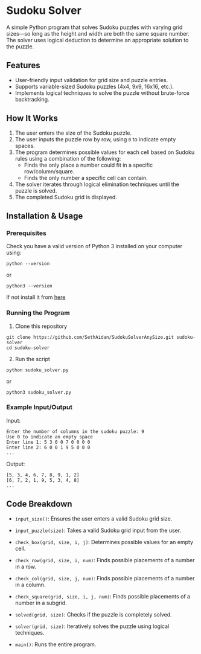 # Sudoku Solver

A simple Python program that solves Sudoku puzzles with varying grid sizes—so long as the height and width are both the same square number. The solver uses logical deduction to determine an appropriate solution to the puzzle.

## Features
- User-friendly input validation for grid size and puzzle entries.
- Supports variable-sized Sudoku puzzles (4x4, 9x9, 16x16, etc.).
- Implements logical techniques to solve the puzzle without brute-force backtracking.

## How It Works
1. The user enters the size of the Sudoku puzzle.
2. The user inputs the puzzle row by row, using `0` to indicate empty spaces.
3. The program determines possible values for each cell based on Sudoku rules using a combination of the following:
   - Finds the only place a number could fit in a specific row/column/square.
   - Finds the only number a specific cell can contain.
4. The solver iterates through logical elimination techniques until the puzzle is solved.
5. The completed Sudoku grid is displayed.

## Installation & Usage

### Prerequisites
Check you have a valid version of Python 3 installed on your computer using:
```console
python --version
```
or
```console
python3 --version
```

If not install it from [here](https://www.python.org/downloads/)
### Running the Program
1. Clone this repository
```console
git clone https://github.com/SethAidan/SudokuSolverAnySize.git sudoku-solver
cd sudoku-solver
```
2. Run the script
```console
python sudoku_solver.py
```
or
```console
python3 sudoku_solver.py
```

### Example Input/Output

Input:
```console
Enter the number of columns in the sudoku puzzle: 9
Use 0 to indicate an empty space
Enter line 1: 5 3 0 0 7 0 0 0 0
Enter line 2: 6 0 0 1 9 5 0 0 0
...
```
Output:
```console
[5, 3, 4, 6, 7, 8, 9, 1, 2]
[6, 7, 2, 1, 9, 5, 3, 4, 8]
...
```
## Code Breakdown

 - `input_size()`: Ensures the user enters a valid Sudoku grid size.

 - `input_puzzle(size)`: Takes a valid Sudoku grid input from the user.

 - `check_box(grid, size, i, j)`: Determines possible values for an empty cell.

 - `check_row(grid, size, i, num)`: Finds possible placements of a number in a row.

 - `check_col(grid, size, j, num)`: Finds possible placements of a number in a column.

 - `check_square(grid, size, i, j, num)`: Finds possible placements of a number in a subgrid.

 - `solved(grid, size)`: Checks if the puzzle is completely solved.

 - `solver(grid, size)`: Iteratively solves the puzzle using logical techniques.

 - `main()`: Runs the entire program.
